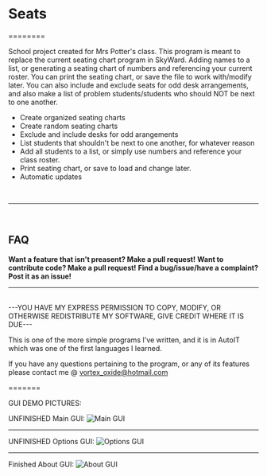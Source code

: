 <h1>Seats</h1>
========
<p>School project created for Mrs Potter's class. This program is meant to replace the current seating chart program in SkyWard. Adding names to a list, or generating a seating chart of numbers and referencing your current roster. You can print the seating chart, or save the file to work with/modify later. You can also include and exclude seats for odd desk  arrangements, and also make a list of problem students/students who should NOT be next to one another.</p>

- Create organized seating charts
- Create random seating charts
- Exclude and include desks for odd arangements
- List students that shouldn't be next to one another, for whatever reason
- Add all students to a list, or simply use numbers and reference your class roster.
- Print seating chart, or save to load and change later.
- Automatic updates
<br>
<hr>
<br>
<h2>FAQ</h2>
<b>Want a feature that isn't preasent? Make a pull request!</b>
<b>Want to contribute code? Make a pull request!</b>
<b>Find a bug/issue/have a complaint? Post it as an issue!</b>
<br>
<hr>
<br>
---YOU HAVE MY EXPRESS PERMISSION TO COPY, MODIFY, OR OTHERWISE REDISTRIBUTE MY SOFTWARE, GIVE CREDIT WHERE IT IS DUE---

This is one of the more simple programs I've written, and it is in AutoIT which was one of the first languages I learned.

If you have any questions pertaining to the program, or any of its features please contact me @ vortex_oxide@hotmail.com

=======

GUI DEMO PICTURES:

UNFINISHED Main GUI:
<img src="http://i.gyazo.com/a3af8a7b3a254ad9ce6f92074011e83a.png" alt="Main GUI">

---

UNFINISHED Options GUI:
<img src="http://i.gyazo.com/f3a809c744fb813e11f68857086438d1.png" alt="Options GUI">

---

Finished About GUI:
<img src="http://i.gyazo.com/5d70b58f3265a2ca51c286bd7ba25cc4.png" alt="About GUI">
